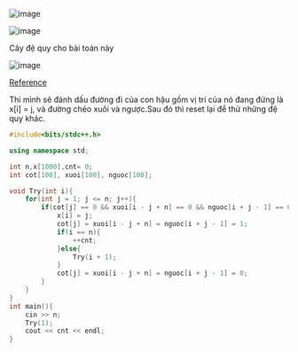 ![image](https://github.com/user-attachments/assets/f361523c-346a-4d40-9f3a-467758b440ce)

![image](https://github.com/user-attachments/assets/e333648a-4391-488e-b2c8-db5bab148f2c)

Cây đệ quy cho bài toán này

![image](https://github.com/user-attachments/assets/92b149d0-1431-4dad-9d64-55cf88c5d95e)

[Reference](https://www.geeksforgeeks.org/n-queen-problem-using-branch-and-bound/)

Thì mình sẽ đánh dấu đường đi của con hậu gồm vị trí của nó đang đứng là x[i] = j, và đường chéo xuôi và ngược.Sau đó thì reset lại để thử những đệ quy khác.

```cpp
#include<bits/stdc++.h>

using namespace std;

int n,x[1000],cnt= 0;
int cot[100], xuoi[100], nguoc[100];

void Try(int i){
    for(int j = 1; j <= n; j++){
        if(cot[j] == 0 && xuoi[i - j + n] == 0 && nguoc[i + j - 1] == 0){
            x[i] = j;
            cot[j] = xuoi[i - j + n] = nguoc[i + j - 1] = 1;
            if(i == n){
                ++cnt;
            }else{
                Try(i + 1);
            }
            cot[j] = xuoi[i - j + n] = nguoc[i + j - 1] = 0;
        }
    }
}
int main(){
    cin >> n;
    Try(1);
    cout << cnt << endl;
}
```

